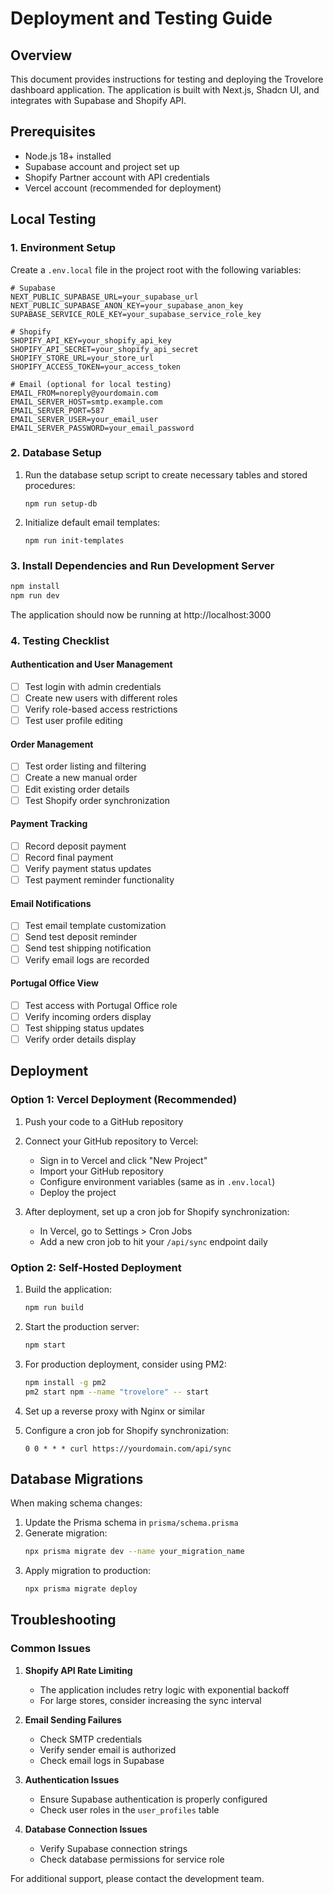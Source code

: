 # Deployment and Testing Guide

## Overview
This document provides instructions for testing and deploying the Trovelore dashboard application. The application is built with Next.js, Shadcn UI, and integrates with Supabase and Shopify API.

## Prerequisites
- Node.js 18+ installed
- Supabase account and project set up
- Shopify Partner account with API credentials
- Vercel account (recommended for deployment)

## Local Testing

### 1. Environment Setup

Create a `.env.local` file in the project root with the following variables:

```
# Supabase
NEXT_PUBLIC_SUPABASE_URL=your_supabase_url
NEXT_PUBLIC_SUPABASE_ANON_KEY=your_supabase_anon_key
SUPABASE_SERVICE_ROLE_KEY=your_supabase_service_role_key

# Shopify
SHOPIFY_API_KEY=your_shopify_api_key
SHOPIFY_API_SECRET=your_shopify_api_secret
SHOPIFY_STORE_URL=your_store_url
SHOPIFY_ACCESS_TOKEN=your_access_token

# Email (optional for local testing)
EMAIL_FROM=noreply@yourdomain.com
EMAIL_SERVER_HOST=smtp.example.com
EMAIL_SERVER_PORT=587
EMAIL_SERVER_USER=your_email_user
EMAIL_SERVER_PASSWORD=your_email_password
```

### 2. Database Setup

1. Run the database setup script to create necessary tables and stored procedures:
   ```
   npm run setup-db
   ```

2. Initialize default email templates:
   ```
   npm run init-templates
   ```

### 3. Install Dependencies and Run Development Server

```bash
npm install
npm run dev
```

The application should now be running at http://localhost:3000

### 4. Testing Checklist

#### Authentication and User Management
- [ ] Test login with admin credentials
- [ ] Create new users with different roles
- [ ] Verify role-based access restrictions
- [ ] Test user profile editing

#### Order Management
- [ ] Test order listing and filtering
- [ ] Create a new manual order
- [ ] Edit existing order details
- [ ] Test Shopify order synchronization

#### Payment Tracking
- [ ] Record deposit payment
- [ ] Record final payment
- [ ] Verify payment status updates
- [ ] Test payment reminder functionality

#### Email Notifications
- [ ] Test email template customization
- [ ] Send test deposit reminder
- [ ] Send test shipping notification
- [ ] Verify email logs are recorded

#### Portugal Office View
- [ ] Test access with Portugal Office role
- [ ] Verify incoming orders display
- [ ] Test shipping status updates
- [ ] Verify order details display

## Deployment

### Option 1: Vercel Deployment (Recommended)

1. Push your code to a GitHub repository

2. Connect your GitHub repository to Vercel:
   - Sign in to Vercel and click "New Project"
   - Import your GitHub repository
   - Configure environment variables (same as in `.env.local`)
   - Deploy the project

3. After deployment, set up a cron job for Shopify synchronization:
   - In Vercel, go to Settings > Cron Jobs
   - Add a new cron job to hit your `/api/sync` endpoint daily

### Option 2: Self-Hosted Deployment

1. Build the application:
   ```bash
   npm run build
   ```

2. Start the production server:
   ```bash
   npm start
   ```

3. For production deployment, consider using PM2:
   ```bash
   npm install -g pm2
   pm2 start npm --name "trovelore" -- start
   ```

4. Set up a reverse proxy with Nginx or similar

5. Configure a cron job for Shopify synchronization:
   ```
   0 0 * * * curl https://yourdomain.com/api/sync
   ```

## Database Migrations

When making schema changes:

1. Update the Prisma schema in `prisma/schema.prisma`
2. Generate migration:
   ```bash
   npx prisma migrate dev --name your_migration_name
   ```
3. Apply migration to production:
   ```bash
   npx prisma migrate deploy
   ```

## Troubleshooting

### Common Issues

1. **Shopify API Rate Limiting**
   - The application includes retry logic with exponential backoff
   - For large stores, consider increasing the sync interval

2. **Email Sending Failures**
   - Check SMTP credentials
   - Verify sender email is authorized
   - Check email logs in Supabase

3. **Authentication Issues**
   - Ensure Supabase authentication is properly configured
   - Check user roles in the `user_profiles` table

4. **Database Connection Issues**
   - Verify Supabase connection strings
   - Check database permissions for service role

For additional support, please contact the development team.
